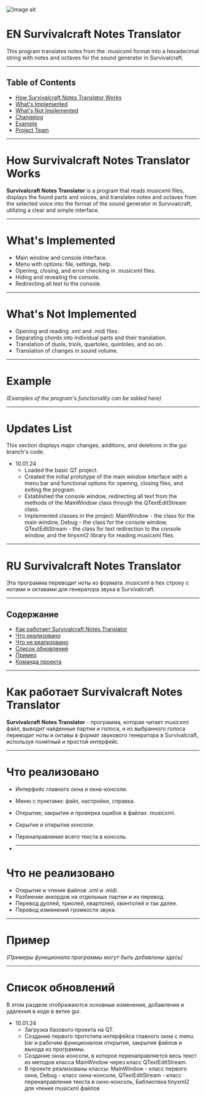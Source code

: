 ![Image alt](https://github.com/Pigeon-Ignaty/survivalcraft-notes-translator/image/qt_meme.jpg)

# EN Survivalcraft Notes Translator
This program translates notes from the .musicxml format into a hexadecimal string with notes and octaves for the sound generator in Survivalcraft.
___
## Table of Contents
- [How Survivalcraft Notes Translator Works](#how-survivalcraft-notes-translator-works)
- [What's Implemented](#whats-implemented)
- [What's Not Implemented](#whats-not-implemented)
- [Changelog](#changelog)
- [Example](#example)
- [Project Team](#project-team)
___
# How Survivalcraft Notes Translator Works <a name="how-survivalcraft-notes-translator-works"></a>

**Survivalcraft Notes Translator** is a program that reads musicxml files, displays the found parts and voices, and translates notes and octaves from the selected voice into the format of the sound generator in Survivalcraft, utilizing a clear and simple interface.

___

# What's Implemented <a name="whats-implemented"></a>
- Main window and console interface.
- Menu with options: file, settings, help.
- Opening, closing, and error checking in .musicxml files.
- Hiding and revealing the console.
- Redirecting all text to the console.

___

# What's Not Implemented <a name="whats-not-implemented"></a>
- Opening and reading .xml and .midi files.
- Separating chords into individual parts and their translation.
- Translation of duols, triols, quartoles, quintoles, and so on.
- Translation of changes in sound volume.

___

# Example <a name="example"></a>
*(Examples of the program's functionality can be added here)*

___

# Updates List <a name="changelog"></a>
This section displays major changes, additions, and deletions in the gui branch's code.

* 10.01.24
    * Loaded the basic QT project.
    * Created the initial prototype of the main window interface with a menu bar and functional options for opening, closing files, and exiting the program.
    * Established the console window, redirecting all text from the methods of the MainWindow class through the QTextEditStream class.
    * Implemented classes in the project: MainWindow - the class for the main window, Debug - the class for the console window, QTextEditStream - the class for text redirection to the console window, and the tinyxml2 library for reading musicxml files.
___
# RU Survivalcraft Notes Translator
Эта программа переводит ноты из формата .musicxml в hex строку с нотами и октавами для генератора звука в Survivalcraft.
___
## Содержание
- [Как работает Survivalcraft Notes Translator](#Survivalcraft-Notes-Translator)
- [Что реализовано](#realized)
- [Что не реализовано](#unrealized)
- [Список обновлений](#updates)
- [Пример](#Пример)
- [Команда проекта](#команда-проекта)
___
# Как работает Survivalcraft Notes Translator <a name="Survivalcraft-Notes-Translator"></a>

**Survivalcraft Notes Translator** - программа, которая читает musicxml файл, выводит найденные партии и голоса, и из выбранного голоса переводит ноты и октавы в формат звукового генератора в Survivalcraft, используя понятный и простой интерфейс
___

# Что реализовано <a name="realized"></a>
- Интерфейс главного окна и окна-консоли.
- Меню с пунктами: файл, настройки, справка.
- Открытие, закрытие и проверка ошибок в файлах .musicxml.
- Скрытие и открытие консоли.
- Перенаправление всего текста в консоль.

- ___
# Что не реализовано <a name="unrealized"></a>
- Открытие и чтение файлов .xml и .midi.
- Разбиение аккордов на отдельные партии и их перевод.
- Перевод дуолей, триолей, квартолей, квинтолей и так далее.
- Перевод изменений громкости звука.
___
# Пример <a name="Пример"></a>
*(Примеры функционала программы могут быть добавлены здесь)*


___
# Список обновлений <a name="updates"></a>
В этом разделе отображаются основные изменения, добавления и удаления в коде в ветке gui.

* 10.01.24
    * Загрузка базового проекта на QT.
    * Создание первого прототипа интерфейса главного окна с menu bar и рабочим функционалом открытия, закрытия файлов и выхода из программы.
    * Создание окна-консоли, в которое перенаправляется весь текст из методов класса MainWindow через класс QTextEditStream.
    * В проекте реализованы классы: MainWindow - класс первого окна, Debug - класс окна-консоли, QTextEditStream - класс перенаправления текста в окно-консоль, Библиотека tinyxml2 для чтения musicxml файлов
  